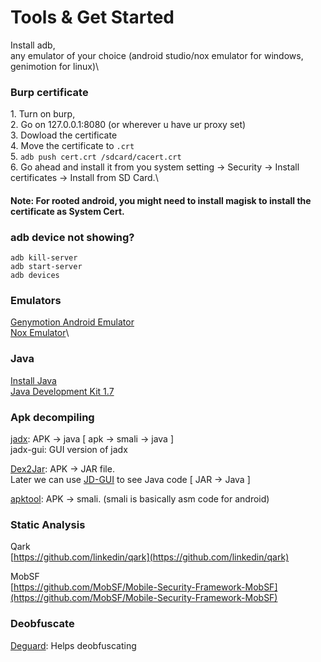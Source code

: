 # Tools & Get Started

Install adb,\
any emulator of your choice (android studio/nox emulator for windows, genimotion for linux)\


### Burp certificate

1\. Turn on burp,\
2\. Go on 127.0.0.1:8080 (or wherever u have ur proxy set)\
3\. Dowload the certificate\
4\. Move the certificate to `.crt`\
5\. `adb push cert.crt /sdcard/cacert.crt`\
6\. Go ahead and install it from you system setting -> Security -> Install certificates -> Install from SD Card.\


#### Note: For rooted android, you might need to install magisk to install the certificate as System Cert.

### adb device not showing?

```
adb kill-server
adb start-server
adb devices
```

### Emulators

[Genymotion Android Emulator](https://www.genymotion.com/)\
[Nox Emulator](https://www.bignox.com/)\


### Java

[Install Java](https://www.java.com/en/download)\
[Java Development Kit 1.7](https://www.oracle.com/technetwork/java/javase/downloads/java-archive-downloads-javase7-521261.html)

### Apk decompiling

[jadx](https://github.com/skylot/jadx/releases/): APK -> java \[ apk -> smali -> java ]\
jadx-gui:  GUI version of jadx

[Dex2Jar](https://sourceforge.net/projects/dex2jar/): APK -> JAR file.\
Later we can use [JD-GUI](http://java-decompiler.github.io/) to see Java code \[ JAR -> Java ]

[apktool](https://ibotpeaches.github.io/Apktool/install/): APK -> smali. (smali is basically asm code for android)



### Static Analysis

Qark\
[https://github.com/linkedin/qark](https://github.com/linkedin/qark)

MobSF\
[https://github.com/MobSF/Mobile-Security-Framework-MobSF](https://github.com/MobSF/Mobile-Security-Framework-MobSF)

### Deobfuscate

[Deguard](http://apk-deguard.com/): Helps deobfuscating
